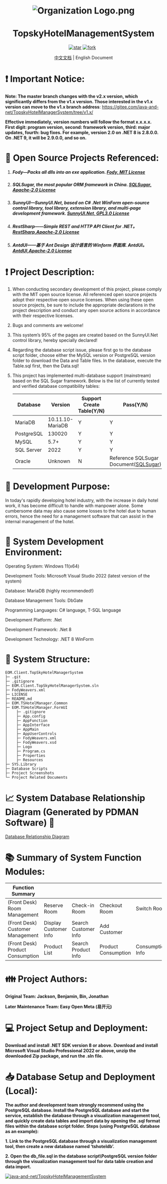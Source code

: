 <h1 align="center"><img src="https://foruda.gitee.com/avatar/1677165732744604624/7158691_java-and-net_1677165732.png!avatar100" alt="Organization Logo.png" /></h1>
<h1 align="center">TopskyHotelManagementSystem</h1>
<p align="center">
	<a href='https://gitee.com/java-and-net/TopskyHotelManagementSystem/stargazers'><img src='https://gitee.com/java-and-net/TopskyHotelManagementSystem/badge/star.svg?theme=white' alt='star'></img></a>
        <a href='https://gitee.com/java-and-net/TopskyHotelManagementSystem/members'><img src='https://gitee.com/java-and-net/TopskyHotelManagementSystem/badge/fork.svg?theme=white' alt='fork'></img></a>
        <a href='https://img.shields.io/badge/license-MIT-000000.svg'><img src="https://img.shields.io/badge/license-MIT-000000.svg" alt=""></img></a>
        <a href='https://img.shields.io/badge/language-C#-red.svg'><img src="https://img.shields.io/badge/language-CSharp-red.svg" alt=""></img></a>
</p>
<div align="center">
	<p><a href="./README.md">中文文档</a> | English Document</p>
</div>

# :exclamation: Important Notice:

**Note: The master branch changes with the v2.x version, which significantly differs from the v1.x version. Those interested in the v1.x version can move to the v1.x branch address**: https://gitee.com/java-and-net/TopskyHotelManagerSystem/tree/v1.x/

**Effective immediately, version numbers will follow the format x.x.x.x. First digit: program version, second: framework version, third: major updates, fourth: bug fixes. For example, version 2.0 on .NET 8 is 2.8.0.0. On .NET 9, it will be 2.9.0.0, and so on.**

# :pray: Open Source Projects Referenced:

1. ##### Fody—Packs all dlls into an exe application. [Fody, MIT License](https://github.com/Fody/Fody)

2. ##### SQLSugar, the most popular ORM framework in China. [SQLSugar, Apache-2.0 License](https://gitee.com/dotnetchina/SqlSugar)

3. ##### SunnyUI—SunnyUI.Net, based on C# .Net WinForm open-source control library, tool library, extension library, and multi-page development framework. [SunnyUI.Net, GPL3.0 License](https://gitee.com/yhuse/SunnyUI)

4. ##### RestSharp——Simple REST and HTTP API Client for .NET。[RestSharp,Apache-2.0 License](https://github.com/restsharp/RestSharp)

5. ##### AntdUI——基于 Ant Design 设计语言的 Winform 界面库. AntdUI。[AntdUI,Apache-2.0 License](https://gitee.com/antdui/AntdUI)

# :exclamation: Project Description:

1. When conducting secondary development of this project, please comply with the MIT open source license. All referenced open source projects adopt their respective open source licenses. When using these open source projects, be sure to include the appropriate declarations in the project description and conduct any open source actions in accordance with their respective licenses.

2. Bugs and comments are welcome!

3. This system’s 95% of the pages are created based on the SunnyUI.Net control library, hereby specially declared!

4. Regarding the database script issue, please first go to the database script folder, choose either the MySQL version or PostgreSQL version folder to download the Data and Table files. In the database, execute the Table.sql first, then the Data.sql!

5. This project has implemented multi-database support (mainstream) based on the SQL Sugar framework. Below is the list of currently tested and verified database compatibility tables:

    | Database   | Version          | Support Create  Table(Y/N) | Pass(Y/N)                                                    |
    | ---------- | ---------------- | -------------------------- | ------------------------------------------------------------ |
    | MariaDB    | 10.11.10-MariaDB | Y                          | Y                                                            |
    | PostgreSQL | 130020           | Y                          | Y                                                            |
    | MySQL      | 5.7+             | Y                          | Y                                                            |
    | SQL Server | 2022             | Y                          | Y                                                            |
    | Oracle     | Unknown          | N                          | Reference SQLSugar Document([SQLSugar](https://www.donet5.com)) |

# :thought_balloon: Development Purpose:

In today's rapidly developing hotel industry, with the increase in daily hotel work, it has become difficult to handle with manpower alone. Some cumbersome data may also cause some losses to the hotel due to human errors, hence the need for a management software that can assist in the internal management of the hotel.

# :mag_right: System Development Environment:

Operating System: Windows 11(x64)

Development Tools: Microsoft Visual Studio 2022 (latest version of the system)

Database: MariaDB (highly recommended!)

Database Management Tools: DbGate

Programming Languages: C# language, T-SQL language

Development Platform: .Net

Development Framework: .Net 8

Development Technology: .NET 8 WinForm

# :open_file_folder: System Structure:

```tree
EOM.Client.TopSkyHotelManagerSystem
├─ .git
├─ .gitignore
├─ EOM.Client.TopSkyHotelManagerSystem.sln
├─ FodyWeavers.xml
├─ LICENSE
├─ README.md
├─ EOM.TSHotelManager.Common
├─ EOM.TSHotelManager.FormUI
│    ├─ .gitignore
│    ├─ App.config
│    ├─ AppFunction
│    ├─ AppInterface
│    ├─ AppMain
│    ├─ AppUserControls
│    ├─ FodyWeavers.xml
│    ├─ FodyWeavers.xsd
│    ├─ Logo
│    ├─ Program.cs
│    ├─ Properties
│    ├─ Resources
├─ SYS.Library
├─ Database Scripts
├─ Project Screenshots
└─ Project Related Documents
```

# :chart_with_upwards_trend: System Database Relationship Diagram (Generated by PDMAN Software) :loudspeaker:

[Database Relationship Diagram](https://oscode.top/project/tshotel/db_design.html)

# :books: Summary of System Function Modules:

| Function Summary                 |                       |                      |                     |                  |                    |                    |
| -------------------------------- | --------------------- | -------------------- | ------------------- | ---------------- | ------------------ | ------------------ |
| (Front Desk) Room Management     | Reserve Room          | Check-in Room        | Checkout Room       | Switch Room      | View Customer Info | Modify Room Status |
| (Front Desk) Customer Management | Display Customer Info | Search Customer Info | Add Customer        |                  |                    |                    |
| (Front Desk) Product Consumption | Product List          | Search Product Info  | Product Consumption | Consumption Info |                    |                    |

# :family: Project Authors:

**Original Team: Jackson, Benjamin, Bin, Jonathan**

**Later Maintenance Team: Easy Open Meta (易开元)**

# :computer: Project Setup and Deployment:

**Download and install .NET SDK version 8 or above.**
**Download and install Microsoft Visual Studio Professional 2022 or above, unzip the downloaded Zip package, and run the .sln file.**

# :inbox_tray: Database Setup and Deployment (Local):

**The author and development team strongly recommend using the PostgreSQL database. Install the PostgreSQL database and start the service, establish the database through a visualization management tool, and quickly create data tables and import data by opening the .sql format files within the database script folder. Steps (using PostgreSQL database as an example):**

**1. Link to the PostgreSQL database through a visualization management tool, then create a new database named ‘tshoteldb’.**

**2. Open the db_file.sql in the database script\PostgreSQL version folder through the visualization management tool for data table creation and data import.**

[![java-and-net/TopskyHotelManagementSystem](https://gitee.com/java-and-net/TopskyHotelManagementSystem/widgets/widget_card.svg?colors=4183c4,ffffff,ffffff,e3e9ed,666666,9b9b9b)](https://gitee.com/java-and-net/TopskyHotelManagerSystem)
